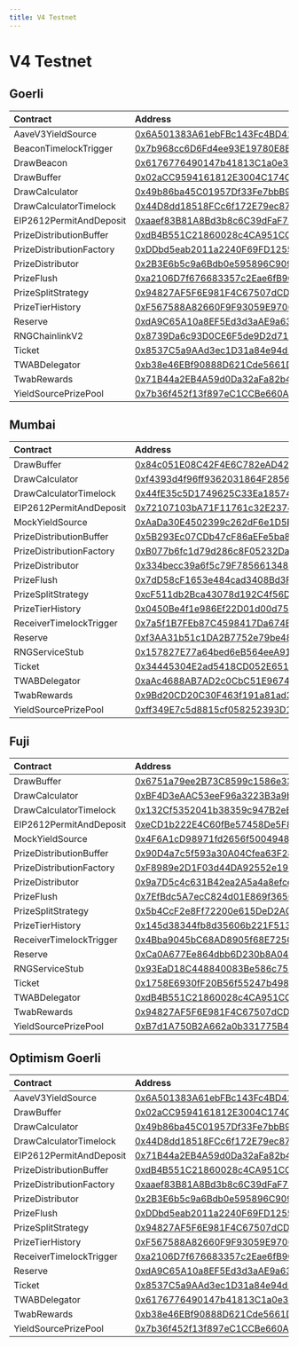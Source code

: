 ```yaml
---
title: V4 Testnet
---
```


# V4 Testnet

## Goerli

| Contract | Address | Artifact |
| :--- | :--- | :--- |
| AaveV3YieldSource | [0x6A501383A61ebFBc143Fc4BD41A2356bA71A6964](https://goerli.etherscan.io/address/0x6A501383A61ebFBc143Fc4BD41A2356bA71A6964) | [Artifact](https://github.com/pooltogether/v4-testnet/tree/master/deployments/goerli/AaveV3YieldSource.json) |
| BeaconTimelockTrigger | [0x7b968cc6D6Fd4ee93E19780E8Ee68B5ca62A2195](https://goerli.etherscan.io/address/0x7b968cc6D6Fd4ee93E19780E8Ee68B5ca62A2195) | [Artifact](https://github.com/pooltogether/v4-testnet/tree/master/deployments/goerli/BeaconTimelockTrigger.json) |
| DrawBeacon | [0x6176776490147b41813C1a0e342080d2CAA4e618](https://goerli.etherscan.io/address/0x6176776490147b41813C1a0e342080d2CAA4e618) | [Artifact](https://github.com/pooltogether/v4-testnet/tree/master/deployments/goerli/DrawBeacon.json) |
| DrawBuffer | [0x02aCC9594161812E3004C174CF1735EdB10e20A4](https://goerli.etherscan.io/address/0x02aCC9594161812E3004C174CF1735EdB10e20A4) | [Artifact](https://github.com/pooltogether/v4-testnet/tree/master/deployments/goerli/DrawBuffer.json) |
| DrawCalculator | [0x49b86ba45C01957Df33Fe7bbB97002A0e4E5F964](https://goerli.etherscan.io/address/0x49b86ba45C01957Df33Fe7bbB97002A0e4E5F964) | [Artifact](https://github.com/pooltogether/v4-testnet/tree/master/deployments/goerli/DrawCalculator.json) |
| DrawCalculatorTimelock | [0x44D8dd18518FCc6f172E79ec871684F0AC5f94Ef](https://goerli.etherscan.io/address/0x44D8dd18518FCc6f172E79ec871684F0AC5f94Ef) | [Artifact](https://github.com/pooltogether/v4-testnet/tree/master/deployments/goerli/DrawCalculatorTimelock.json) |
| EIP2612PermitAndDeposit | [0xaaef83B81A8Bd3b8c6C39dFaF74FED8722C5659d](https://goerli.etherscan.io/address/0xaaef83B81A8Bd3b8c6C39dFaF74FED8722C5659d) | [Artifact](https://github.com/pooltogether/v4-testnet/tree/master/deployments/goerli/EIP2612PermitAndDeposit.json) |
| PrizeDistributionBuffer | [0xdB4B551C21860028c4CA951CC7067699eB7c5Bfe](https://goerli.etherscan.io/address/0xdB4B551C21860028c4CA951CC7067699eB7c5Bfe) | [Artifact](https://github.com/pooltogether/v4-testnet/tree/master/deployments/goerli/PrizeDistributionBuffer.json) |
| PrizeDistributionFactory | [0xDDbd5eab2011a2240F69FD1255246922931C66A6](https://goerli.etherscan.io/address/0xDDbd5eab2011a2240F69FD1255246922931C66A6) | [Artifact](https://github.com/pooltogether/v4-testnet/tree/master/deployments/goerli/PrizeDistributionFactory.json) |
| PrizeDistributor | [0x2B3E6b5c9a6Bdb0e595896C9093fce013490abbD](https://goerli.etherscan.io/address/0x2B3E6b5c9a6Bdb0e595896C9093fce013490abbD) | [Artifact](https://github.com/pooltogether/v4-testnet/tree/master/deployments/goerli/PrizeDistributor.json) |
| PrizeFlush | [0xa2106D7f676683357c2Eae6fB9CEfd250f99B0dc](https://goerli.etherscan.io/address/0xa2106D7f676683357c2Eae6fB9CEfd250f99B0dc) | [Artifact](https://github.com/pooltogether/v4-testnet/tree/master/deployments/goerli/PrizeFlush.json) |
| PrizeSplitStrategy | [0x94827AF5F6E981F4C67507dCDdAB541c78655d6B](https://goerli.etherscan.io/address/0x94827AF5F6E981F4C67507dCDdAB541c78655d6B) | [Artifact](https://github.com/pooltogether/v4-testnet/tree/master/deployments/goerli/PrizeSplitStrategy.json) |
| PrizeTierHistory | [0xF567588A82660F9F93059E97063360900387a2cc](https://goerli.etherscan.io/address/0xF567588A82660F9F93059E97063360900387a2cc) | [Artifact](https://github.com/pooltogether/v4-testnet/tree/master/deployments/goerli/PrizeTierHistory.json) |
| Reserve | [0xdA9C65A10a8EF5Ed3d3aAE9a63FD1Be99Cd88f0c](https://goerli.etherscan.io/address/0xdA9C65A10a8EF5Ed3d3aAE9a63FD1Be99Cd88f0c) | [Artifact](https://github.com/pooltogether/v4-testnet/tree/master/deployments/goerli/Reserve.json) |
| RNGChainlinkV2 | [0x8739Da6c93D0CE6F5de9D2d71493fAF012F2bDbD](https://goerli.etherscan.io/address/0x8739Da6c93D0CE6F5de9D2d71493fAF012F2bDbD) | [Artifact](https://github.com/pooltogether/v4-testnet/tree/master/deployments/goerli/RNGChainlinkV2.json) |
| Ticket | [0x8537C5a9AAd3ec1D31a84e94d19FcFC681E83ED0](https://goerli.etherscan.io/address/0x8537C5a9AAd3ec1D31a84e94d19FcFC681E83ED0) | [Artifact](https://github.com/pooltogether/v4-testnet/tree/master/deployments/goerli/Ticket.json) |
| TWABDelegator | [0xb38e46EBf90888D621Cde5661D3cC2476d7bCc2e](https://goerli.etherscan.io/address/0xb38e46EBf90888D621Cde5661D3cC2476d7bCc2e) | [Artifact](https://github.com/pooltogether/v4-testnet/tree/master/deployments/goerli/TWABDelegator.json) |
| TwabRewards | [0x71B44a2EB4A59d0Da32aFa82b4732719C046CB84](https://goerli.etherscan.io/address/0x71B44a2EB4A59d0Da32aFa82b4732719C046CB84) | [Artifact](https://github.com/pooltogether/v4-testnet/tree/master/deployments/goerli/TwabRewards.json) |
| YieldSourcePrizePool | [0x7b36f452f13f897eC1CCBe660A64971B6095f666](https://goerli.etherscan.io/address/0x7b36f452f13f897eC1CCBe660A64971B6095f666) | [Artifact](https://github.com/pooltogether/v4-testnet/tree/master/deployments/goerli/YieldSourcePrizePool.json) |

## Mumbai

| Contract | Address | Artifact |
| :--- | :--- | :--- |
| DrawBuffer | [0x84c051E08C42F4E6C782eAD427f4C82E1a147905](https://explorer-mumbai.maticvigil.com/address/0x84c051E08C42F4E6C782eAD427f4C82E1a147905) | [Artifact](https://github.com/pooltogether/v4-testnet/tree/master/deployments/mumbai/DrawBuffer.json) |
| DrawCalculator | [0xf4393d4f96ff9362031864F285644E9301A9E69b](https://explorer-mumbai.maticvigil.com/address/0xf4393d4f96ff9362031864F285644E9301A9E69b) | [Artifact](https://github.com/pooltogether/v4-testnet/tree/master/deployments/mumbai/DrawCalculator.json) |
| DrawCalculatorTimelock | [0x44fE35c5D1749625C33Ea1857487c43195BA0B71](https://explorer-mumbai.maticvigil.com/address/0x44fE35c5D1749625C33Ea1857487c43195BA0B71) | [Artifact](https://github.com/pooltogether/v4-testnet/tree/master/deployments/mumbai/DrawCalculatorTimelock.json) |
| EIP2612PermitAndDeposit | [0x72107103bA71F11761c32E2374611e349BA2Ee44](https://explorer-mumbai.maticvigil.com/address/0x72107103bA71F11761c32E2374611e349BA2Ee44) | [Artifact](https://github.com/pooltogether/v4-testnet/tree/master/deployments/mumbai/EIP2612PermitAndDeposit.json) |
| MockYieldSource | [0xAaDa30E4502399c262dF6e1D5Befc97e8E7A9898](https://explorer-mumbai.maticvigil.com/address/0xAaDa30E4502399c262dF6e1D5Befc97e8E7A9898) | [Artifact](https://github.com/pooltogether/v4-testnet/tree/master/deployments/mumbai/MockYieldSource.json) |
| PrizeDistributionBuffer | [0x5B293Ec07CDb47cF86aEFe5ba800D8C0d08DB6F6](https://explorer-mumbai.maticvigil.com/address/0x5B293Ec07CDb47cF86aEFe5ba800D8C0d08DB6F6) | [Artifact](https://github.com/pooltogether/v4-testnet/tree/master/deployments/mumbai/PrizeDistributionBuffer.json) |
| PrizeDistributionFactory | [0xB077b6fc1d79d286c8F05232Da04c8E32B2a6603](https://explorer-mumbai.maticvigil.com/address/0xB077b6fc1d79d286c8F05232Da04c8E32B2a6603) | [Artifact](https://github.com/pooltogether/v4-testnet/tree/master/deployments/mumbai/PrizeDistributionFactory.json) |
| PrizeDistributor | [0x334becc39a6f5c79F78566134828974f015B7177](https://explorer-mumbai.maticvigil.com/address/0x334becc39a6f5c79F78566134828974f015B7177) | [Artifact](https://github.com/pooltogether/v4-testnet/tree/master/deployments/mumbai/PrizeDistributor.json) |
| PrizeFlush | [0x7dD58cF1653e484cad3408Bd3Fc2b4faea121486](https://explorer-mumbai.maticvigil.com/address/0x7dD58cF1653e484cad3408Bd3Fc2b4faea121486) | [Artifact](https://github.com/pooltogether/v4-testnet/tree/master/deployments/mumbai/PrizeFlush.json) |
| PrizeSplitStrategy | [0xcF511db2Bca43078d192C4f56D9814a1A1f91546](https://explorer-mumbai.maticvigil.com/address/0xcF511db2Bca43078d192C4f56D9814a1A1f91546) | [Artifact](https://github.com/pooltogether/v4-testnet/tree/master/deployments/mumbai/PrizeSplitStrategy.json) |
| PrizeTierHistory | [0x0450Be4f1e986Ef22D01d00d75dcb593E6840057](https://explorer-mumbai.maticvigil.com/address/0x0450Be4f1e986Ef22D01d00d75dcb593E6840057) | [Artifact](https://github.com/pooltogether/v4-testnet/tree/master/deployments/mumbai/PrizeTierHistory.json) |
| ReceiverTimelockTrigger | [0x7a5f1B7FEb87C4598417Da674EBFDD0C1bfE6157](https://explorer-mumbai.maticvigil.com/address/0x7a5f1B7FEb87C4598417Da674EBFDD0C1bfE6157) | [Artifact](https://github.com/pooltogether/v4-testnet/tree/master/deployments/mumbai/ReceiverTimelockTrigger.json) |
| Reserve | [0xf3AA31b51c1DA2B7752e79be485fd089cD68ef4B](https://explorer-mumbai.maticvigil.com/address/0xf3AA31b51c1DA2B7752e79be485fd089cD68ef4B) | [Artifact](https://github.com/pooltogether/v4-testnet/tree/master/deployments/mumbai/Reserve.json) |
| RNGServiceStub | [0x157827E77a64bed6eB564eeA917C24dE525186Ce](https://explorer-mumbai.maticvigil.com/address/0x157827E77a64bed6eB564eeA917C24dE525186Ce) | [Artifact](https://github.com/pooltogether/v4-testnet/tree/master/deployments/mumbai/RNGServiceStub.json) |
| Ticket | [0x34445304E2ad5418CD052E6511652a5dA80aA0aE](https://explorer-mumbai.maticvigil.com/address/0x34445304E2ad5418CD052E6511652a5dA80aA0aE) | [Artifact](https://github.com/pooltogether/v4-testnet/tree/master/deployments/mumbai/Ticket.json) |
| TWABDelegator | [0xaAc4688AB7AD2c0CbC51E9674D53Bf394910aF6a](https://explorer-mumbai.maticvigil.com/address/0xaAc4688AB7AD2c0CbC51E9674D53Bf394910aF6a) | [Artifact](https://github.com/pooltogether/v4-testnet/tree/master/deployments/mumbai/TWABDelegator.json) |
| TwabRewards | [0x9Bd20CD20C30F463f191a81ad370304f8B9D23E0](https://explorer-mumbai.maticvigil.com/address/0x9Bd20CD20C30F463f191a81ad370304f8B9D23E0) | [Artifact](https://github.com/pooltogether/v4-testnet/tree/master/deployments/mumbai/TwabRewards.json) |
| YieldSourcePrizePool | [0xff349E7c5d8815cf058252393D104117e1BADBC1](https://explorer-mumbai.maticvigil.com/address/0xff349E7c5d8815cf058252393D104117e1BADBC1) | [Artifact](https://github.com/pooltogether/v4-testnet/tree/master/deployments/mumbai/YieldSourcePrizePool.json) |

## Fuji

| Contract | Address | Artifact |
| :--- | :--- | :--- |
| DrawBuffer | [0x6751a79ee2B73C8599c1586e33a843682E07DdCb](https://testnet.snowtrace.io/address/0x6751a79ee2B73C8599c1586e33a843682E07DdCb) | [Artifact](https://github.com/pooltogether/v4-testnet/tree/master/deployments/fuji/DrawBuffer.json) |
| DrawCalculator | [0xBF4D3eAAC53eeF96a3223B3a9b8E223a26dbd25E](https://testnet.snowtrace.io/address/0xBF4D3eAAC53eeF96a3223B3a9b8E223a26dbd25E) | [Artifact](https://github.com/pooltogether/v4-testnet/tree/master/deployments/fuji/DrawCalculator.json) |
| DrawCalculatorTimelock | [0x132Cf5352041b38359c947B2eBB0822f64bdd7F1](https://testnet.snowtrace.io/address/0x132Cf5352041b38359c947B2eBB0822f64bdd7F1) | [Artifact](https://github.com/pooltogether/v4-testnet/tree/master/deployments/fuji/DrawCalculatorTimelock.json) |
| EIP2612PermitAndDeposit | [0xeCD1b222E4C60fBe57458De5F8b2f714b837677E](https://testnet.snowtrace.io/address/0xeCD1b222E4C60fBe57458De5F8b2f714b837677E) | [Artifact](https://github.com/pooltogether/v4-testnet/tree/master/deployments/fuji/EIP2612PermitAndDeposit.json) |
| MockYieldSource | [0x4F6A1cD98971fd2656f50049486dfFa96F7349a2](https://testnet.snowtrace.io/address/0x4F6A1cD98971fd2656f50049486dfFa96F7349a2) | [Artifact](https://github.com/pooltogether/v4-testnet/tree/master/deployments/fuji/MockYieldSource.json) |
| PrizeDistributionBuffer | [0x90D4a7c5f593a30A04Cfea63F28ad90E2974bbfE](https://testnet.snowtrace.io/address/0x90D4a7c5f593a30A04Cfea63F28ad90E2974bbfE) | [Artifact](https://github.com/pooltogether/v4-testnet/tree/master/deployments/fuji/PrizeDistributionBuffer.json) |
| PrizeDistributionFactory | [0xF8989e2D1F03d44DA92552e1997Df63bcFB6654C](https://testnet.snowtrace.io/address/0xF8989e2D1F03d44DA92552e1997Df63bcFB6654C) | [Artifact](https://github.com/pooltogether/v4-testnet/tree/master/deployments/fuji/PrizeDistributionFactory.json) |
| PrizeDistributor | [0x9a7D5c4c631B42ea2A5a4a8efce5961f9EB7c277](https://testnet.snowtrace.io/address/0x9a7D5c4c631B42ea2A5a4a8efce5961f9EB7c277) | [Artifact](https://github.com/pooltogether/v4-testnet/tree/master/deployments/fuji/PrizeDistributor.json) |
| PrizeFlush | [0x7EfBdc5A7ecC824d01E869f365CCcDA912E4768a](https://testnet.snowtrace.io/address/0x7EfBdc5A7ecC824d01E869f365CCcDA912E4768a) | [Artifact](https://github.com/pooltogether/v4-testnet/tree/master/deployments/fuji/PrizeFlush.json) |
| PrizeSplitStrategy | [0x5b4CcF2e8Ff72200e615DeD2A070363425519287](https://testnet.snowtrace.io/address/0x5b4CcF2e8Ff72200e615DeD2A070363425519287) | [Artifact](https://github.com/pooltogether/v4-testnet/tree/master/deployments/fuji/PrizeSplitStrategy.json) |
| PrizeTierHistory | [0x145d38344fb8d35606b221F513d2BaEa2691c029](https://testnet.snowtrace.io/address/0x145d38344fb8d35606b221F513d2BaEa2691c029) | [Artifact](https://github.com/pooltogether/v4-testnet/tree/master/deployments/fuji/PrizeTierHistory.json) |
| ReceiverTimelockTrigger | [0x4Bba9045bC68AD8905f68E72505a3FaC167202F2](https://testnet.snowtrace.io/address/0x4Bba9045bC68AD8905f68E72505a3FaC167202F2) | [Artifact](https://github.com/pooltogether/v4-testnet/tree/master/deployments/fuji/ReceiverTimelockTrigger.json) |
| Reserve | [0xCa0A677Ee864dbb6D230b8A0433f7AeDe869c4CF](https://testnet.snowtrace.io/address/0xCa0A677Ee864dbb6D230b8A0433f7AeDe869c4CF) | [Artifact](https://github.com/pooltogether/v4-testnet/tree/master/deployments/fuji/Reserve.json) |
| RNGServiceStub | [0x93EaD18C448840083Be586c759067c975f101162](https://testnet.snowtrace.io/address/0x93EaD18C448840083Be586c759067c975f101162) | [Artifact](https://github.com/pooltogether/v4-testnet/tree/master/deployments/fuji/RNGServiceStub.json) |
| Ticket | [0x1758E6930fF20B56f55247b498E0a4dc01360234](https://testnet.snowtrace.io/address/0x1758E6930fF20B56f55247b498E0a4dc01360234) | [Artifact](https://github.com/pooltogether/v4-testnet/tree/master/deployments/fuji/Ticket.json) |
| TWABDelegator | [0xdB4B551C21860028c4CA951CC7067699eB7c5Bfe](https://testnet.snowtrace.io/address/0xdB4B551C21860028c4CA951CC7067699eB7c5Bfe) | [Artifact](https://github.com/pooltogether/v4-testnet/tree/master/deployments/fuji/TWABDelegator.json) |
| TwabRewards | [0x94827AF5F6E981F4C67507dCDdAB541c78655d6B](https://testnet.snowtrace.io/address/0x94827AF5F6E981F4C67507dCDdAB541c78655d6B) | [Artifact](https://github.com/pooltogether/v4-testnet/tree/master/deployments/fuji/TwabRewards.json) |
| YieldSourcePrizePool | [0xB7d1A750B2A662a0b331775B4EC21EaB0BdB84B7](https://testnet.snowtrace.io/address/0xB7d1A750B2A662a0b331775B4EC21EaB0BdB84B7) | [Artifact](https://github.com/pooltogether/v4-testnet/tree/master/deployments/fuji/YieldSourcePrizePool.json) |

## Optimism Goerli

| Contract | Address | Artifact |
| :--- | :--- | :--- |
| AaveV3YieldSource | [0x6A501383A61ebFBc143Fc4BD41A2356bA71A6964](https://blockscout.com/optimism/goerli/address/0x6A501383A61ebFBc143Fc4BD41A2356bA71A6964) | [Artifact](https://github.com/pooltogether/v4-testnet/tree/master/deployments/optimismGoerli/AaveV3YieldSource.json) |
| DrawBuffer | [0x02aCC9594161812E3004C174CF1735EdB10e20A4](https://blockscout.com/optimism/goerli/address/0x02aCC9594161812E3004C174CF1735EdB10e20A4) | [Artifact](https://github.com/pooltogether/v4-testnet/tree/master/deployments/optimismGoerli/DrawBuffer.json) |
| DrawCalculator | [0x49b86ba45C01957Df33Fe7bbB97002A0e4E5F964](https://blockscout.com/optimism/goerli/address/0x49b86ba45C01957Df33Fe7bbB97002A0e4E5F964) | [Artifact](https://github.com/pooltogether/v4-testnet/tree/master/deployments/optimismGoerli/DrawCalculator.json) |
| DrawCalculatorTimelock | [0x44D8dd18518FCc6f172E79ec871684F0AC5f94Ef](https://blockscout.com/optimism/goerli/address/0x44D8dd18518FCc6f172E79ec871684F0AC5f94Ef) | [Artifact](https://github.com/pooltogether/v4-testnet/tree/master/deployments/optimismGoerli/DrawCalculatorTimelock.json) |
| EIP2612PermitAndDeposit | [0x71B44a2EB4A59d0Da32aFa82b4732719C046CB84](https://blockscout.com/optimism/goerli/address/0x71B44a2EB4A59d0Da32aFa82b4732719C046CB84) | [Artifact](https://github.com/pooltogether/v4-testnet/tree/master/deployments/optimismGoerli/EIP2612PermitAndDeposit.json) |
| PrizeDistributionBuffer | [0xdB4B551C21860028c4CA951CC7067699eB7c5Bfe](https://blockscout.com/optimism/goerli/address/0xdB4B551C21860028c4CA951CC7067699eB7c5Bfe) | [Artifact](https://github.com/pooltogether/v4-testnet/tree/master/deployments/optimismGoerli/PrizeDistributionBuffer.json) |
| PrizeDistributionFactory | [0xaaef83B81A8Bd3b8c6C39dFaF74FED8722C5659d](https://blockscout.com/optimism/goerli/address/0xaaef83B81A8Bd3b8c6C39dFaF74FED8722C5659d) | [Artifact](https://github.com/pooltogether/v4-testnet/tree/master/deployments/optimismGoerli/PrizeDistributionFactory.json) |
| PrizeDistributor | [0x2B3E6b5c9a6Bdb0e595896C9093fce013490abbD](https://blockscout.com/optimism/goerli/address/0x2B3E6b5c9a6Bdb0e595896C9093fce013490abbD) | [Artifact](https://github.com/pooltogether/v4-testnet/tree/master/deployments/optimismGoerli/PrizeDistributor.json) |
| PrizeFlush | [0xDDbd5eab2011a2240F69FD1255246922931C66A6](https://blockscout.com/optimism/goerli/address/0xDDbd5eab2011a2240F69FD1255246922931C66A6) | [Artifact](https://github.com/pooltogether/v4-testnet/tree/master/deployments/optimismGoerli/PrizeFlush.json) |
| PrizeSplitStrategy | [0x94827AF5F6E981F4C67507dCDdAB541c78655d6B](https://blockscout.com/optimism/goerli/address/0x94827AF5F6E981F4C67507dCDdAB541c78655d6B) | [Artifact](https://github.com/pooltogether/v4-testnet/tree/master/deployments/optimismGoerli/PrizeSplitStrategy.json) |
| PrizeTierHistory | [0xF567588A82660F9F93059E97063360900387a2cc](https://blockscout.com/optimism/goerli/address/0xF567588A82660F9F93059E97063360900387a2cc) | [Artifact](https://github.com/pooltogether/v4-testnet/tree/master/deployments/optimismGoerli/PrizeTierHistory.json) |
| ReceiverTimelockTrigger | [0xa2106D7f676683357c2Eae6fB9CEfd250f99B0dc](https://blockscout.com/optimism/goerli/address/0xa2106D7f676683357c2Eae6fB9CEfd250f99B0dc) | [Artifact](https://github.com/pooltogether/v4-testnet/tree/master/deployments/optimismGoerli/ReceiverTimelockTrigger.json) |
| Reserve | [0xdA9C65A10a8EF5Ed3d3aAE9a63FD1Be99Cd88f0c](https://blockscout.com/optimism/goerli/address/0xdA9C65A10a8EF5Ed3d3aAE9a63FD1Be99Cd88f0c) | [Artifact](https://github.com/pooltogether/v4-testnet/tree/master/deployments/optimismGoerli/Reserve.json) |
| Ticket | [0x8537C5a9AAd3ec1D31a84e94d19FcFC681E83ED0](https://blockscout.com/optimism/goerli/address/0x8537C5a9AAd3ec1D31a84e94d19FcFC681E83ED0) | [Artifact](https://github.com/pooltogether/v4-testnet/tree/master/deployments/optimismGoerli/Ticket.json) |
| TWABDelegator | [0x6176776490147b41813C1a0e342080d2CAA4e618](https://blockscout.com/optimism/goerli/address/0x6176776490147b41813C1a0e342080d2CAA4e618) | [Artifact](https://github.com/pooltogether/v4-testnet/tree/master/deployments/optimismGoerli/TWABDelegator.json) |
| TwabRewards | [0xb38e46EBf90888D621Cde5661D3cC2476d7bCc2e](https://blockscout.com/optimism/goerli/address/0xb38e46EBf90888D621Cde5661D3cC2476d7bCc2e) | [Artifact](https://github.com/pooltogether/v4-testnet/tree/master/deployments/optimismGoerli/TwabRewards.json) |
| YieldSourcePrizePool | [0x7b36f452f13f897eC1CCBe660A64971B6095f666](https://blockscout.com/optimism/goerli/address/0x7b36f452f13f897eC1CCBe660A64971B6095f666) | [Artifact](https://github.com/pooltogether/v4-testnet/tree/master/deployments/optimismGoerli/YieldSourcePrizePool.json) |

